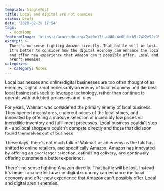 ```yaml
---
template: SinglePost
title: Local and digital are not enemies
status: Draft
date: '2020-02-26 17:54'
tags:
  - ecomloop
featuredImage: 'https://ucarecdn.com/2aa0e172-a480-4e0f-bcb5-7402e92c1517/'
excerpt: >-
  There's no sense fighting Amazon directly. That battle will be lost. Instead
  it's better to consider how the digital economy can enhance the local economy
  and offer new experience that Amazon can't possibly offer. Local and digital
  aren't enemies. 
categories:
  - category: Notes
---
```

Local businesses and online/digital businesses are too often thought of as enemies. Digital is not necessarily an enemy of local economy and the best local businesses seek to leverage technology, rather than continue to operate with outdated processes and rules. 

For years, Walmart was considered the primary enemy of local business. They opened megastores, undercut prices of the local stores, and innovated by offering a massive selection at incredibly low prices via incredible inventory and fulfillment processes. Local business couldn't stop it - and local shoppers couldn't compete directly and those that did soon found themselves out of business. 

These days, there's not much talk of Walmart as an enemy as the talk has shifted to online retailers, and specifically Amazon. Amazon has innovated by offering an ever larger selection, optimizing delivery, and continually offering customers a better experience.

There's no sense fighting Amazon directly. That battle will be lost. Instead it's better to consider how the digital economy can enhance the local economy and offer new experience that Amazon can't possibly offer. Local and digital aren't enemies.
